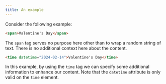 ```yaml
---
title: An example
---
```


Consider the following example:

```html
<span>Valentine's Day</span>
```

The `span` tag serves no purpose here other than to wrap a random string of text. There is no additional context here about the content.

```html
<time datetime="2024-02-14">Valentine's Day</time>
```

In this example, by using the `time` tag we can specify some additional information to enhance our content. Note that the `datetime` attribute is only valid on the `time` element.




